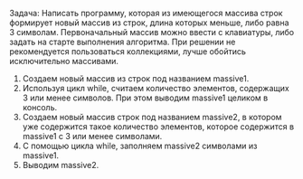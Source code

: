 Задача: Написать программу, которая из имеющегося массива строк формирует новый массив из строк, длина которых меньше, либо равна 3 символам. Первоначальный массив можно ввести с клавиатуры, либо задать на старте выполнения алгоритма. При решении не рекомендуется пользоваться коллекциями, лучше обойтись исключительно массивами.

1. Создаем новый массив из строк под названием massive1.
2. Используя цикл while, считаем количество элементов, содержащих 3 или менее символов. При этом выводим massive1 целиком в консоль.
3. Создаем новый массив строк под названием massive2, в котором уже содержится такое количество элементов, которое содержится в massive1 с 3 или менее символами.
4. С помощью цикла while, заполняем massive2 символами из massive1. 
5. Выводим massive2.